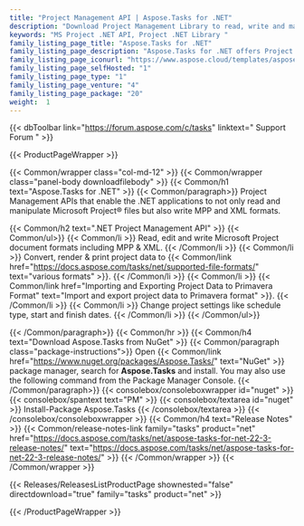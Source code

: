 ```yaml
---
title: "Project Management API | Aspose.Tasks for .NET"
description: "Download Project Management Library to read, write and manipulate Microsoft Project documents without any other software dependencies.  "
keywords: "MS Project .NET API, Project .NET Library "
family_listing_page_title: "Aspose.Tasks for .NET"
family_listing_page_description: "Aspose.Tasks for .NET offers Project management APIs that enable the .NET applications to not only read and manipulate Microsoft Project® documents but also write Microsoft Project® documents in both MPP and XML formats - all without using Microsoft Project®. As with all Aspose file format APIs - Aspose.Tasks for .NET works well with all types of .NET applications including WinForms and Web Form."
family_listing_page_iconurl: "https://www.aspose.cloud/templates/aspose/App_Themes/V3/images/tasks/272x272/aspose_tasks-for-net-min.png"
family_listing_page_selfHosted: "1"
family_listing_page_type: "1"
family_listing_page_venture: "4"
family_listing_page_package: "20"
weight:  1
---
```


{{< dbToolbar link="https://forum.aspose.com/c/tasks" linktext=" Support Forum " >}}


{{< ProductPageWrapper >}}

<!-- ProductPageContent-->
{{< Common/wrapper class="col-md-12" >}}
{{< Common/wrapper class="panel-body downloadfilebody" >}}
{{< Common/h1 text="Aspose.Tasks for .NET" >}}
{{< Common/paragraph>}}
Project Management APIs that enable the .NET applications to not only read and manipulate Microsoft Project® files but also write MPP and XML formats.

{{< Common/h2 text=".NET Project Management API"  >}} {{< Common/ul>}}
{{< Common/li >}} Read, edit and write Microsoft Project document formats including MPP & XML. {{< /Common/li >}}
{{< Common/li >}} Convert, render & print project data to {{< Common/link href="https://docs.aspose.com/tasks/net/supported-file-formats/" text="various formats"  >}}. {{< /Common/li >}}
{{< Common/li >}} {{< Common/link href="Importing and Exporting Project Data to Primavera Format" text="Import and export project data to Primavera format"  >}}. {{< /Common/li >}}
{{< Common/li >}} Change project settings like schedule type, start and finish dates. {{< /Common/li >}}
 {{< /Common/ul>}}

{{< /Common/paragraph>}}
{{< Common/hr >}}
{{< Common/h4 text="Download Aspose.Tasks from NuGet"  >}}
{{< Common/paragraph class="package-instructions">}}
Open {{< Common/link href="https://www.nuget.org/packages/Aspose.Tasks/" text="NuGet"  >}} package manager, search for <b>Aspose.Tasks</b> and install. You may also use the following command from the Package Manager Console.
 {{< /Common/paragraph>}}
{{< consolebox/consoleboxwrapper id="nuget" >}}
       {{< consolebox/spantext text="PM" >}}
       {{< consolebox/textarea id="nuget" >}} Install-Package Aspose.Tasks {{< /consolebox/textarea >}}
{{< /consolebox/consoleboxwrapper >}}
{{< Common/h4 text="Release Notes"  >}}
{{< Common/release-notes-link family="tasks" product="net" href="https://docs.aspose.com/tasks/net/aspose-tasks-for-net-22-3-release-notes/" text="https://docs.aspose.com/tasks/net/aspose-tasks-for-net-22-3-release-notes/"  >}}
{{< /Common/wrapper >}}
{{< /Common/wrapper >}}

<!-- /ProductPageContent-->



<!-- ReleasesListProductPage-->
   {{< Releases/ReleasesListProductPage shownested="false"  directdownload="true" family="tasks" product="net" >}}
<!-- /ReleasesListProductPage-->

{{< /ProductPageWrapper >}}

